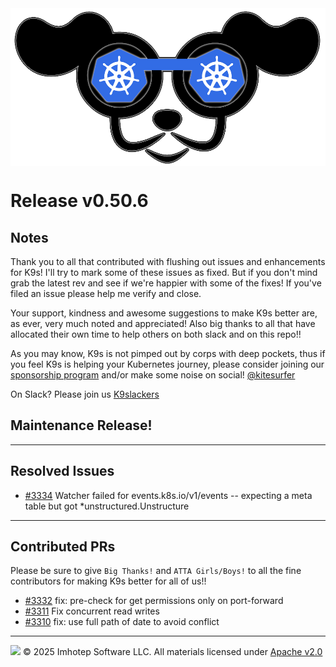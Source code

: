 <img src="https://raw.githubusercontent.com/derailed/k9s/master/assets/k9s.png" align="center" width="800" height="auto"/>

# Release v0.50.6

## Notes

Thank you to all that contributed with flushing out issues and enhancements for K9s!
I'll try to mark some of these issues as fixed. But if you don't mind grab the latest rev
and see if we're happier with some of the fixes!
If you've filed an issue please help me verify and close.

Your support, kindness and awesome suggestions to make K9s better are, as ever, very much noted and appreciated!
Also big thanks to all that have allocated their own time to help others on both slack and on this repo!!

As you may know, K9s is not pimped out by corps with deep pockets, thus if you feel K9s is helping your Kubernetes journey,
please consider joining our [sponsorship program](https://github.com/sponsors/derailed) and/or make some noise on social! [@kitesurfer](https://twitter.com/kitesurfer)

On Slack? Please join us [K9slackers](https://join.slack.com/t/k9sers/shared_invite/zt-3360a389v-ElLHrb0Dp1kAXqYUItSAFA)

## Maintenance Release!

---

## Resolved Issues

* [#3334](https://github.com/derailed/k9s/issues/3334) Watcher failed for events.k8s.io/v1/events -- expecting a meta table but got *unstructured.Unstructure

---

## Contributed PRs

Please be sure to give `Big Thanks!` and `ATTA Girls/Boys!` to all the fine contributors for making K9s better for all of us!!

* [#3332](https://github.com/derailed/k9s/pull/3332) fix: pre-check for get permissions only on port-forward
* [#3311](https://github.com/derailed/k9s/pull/3311) Fix concurrent read writes
* [#3310](https://github.com/derailed/k9s/pull/3310) fix: use full path of date to avoid conflict

---
<img src="https://raw.githubusercontent.com/derailed/k9s/master/assets/imhotep_logo.png" width="32" height="auto"/> © 2025 Imhotep Software LLC. All materials licensed under [Apache v2.0](http://www.apache.org/licenses/LICENSE-2.0)
